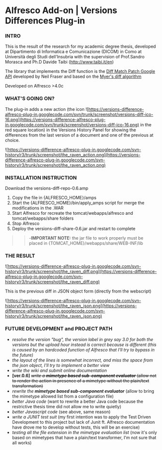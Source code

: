 # Alfresco Add-on | Versions Differences Plug-in #

### INTRO ###
This is the result of the research for my academic degree thesis, developed at Dipartimento di Informatica e Comunicazione (DICOM) in Como at Università degli Studi dell'Insubria with the supervision of Prof.Sandro Morasca and Ph.D Davide Taibi (http://www.taibi.it/en)

The library that implements the Diff function is the [Diff Match Patch Google API](http://code.google.com/p/google-diff-match-patch/) developed by Neil Fraser and based on the [Myer's diff algorithm](http://neil.fraser.name/software/diff_match_patch/myers.pdf)

Developed on Alfresco >4.0c

### WHAT'S GOING ON? ###
The plug-in adds a new action (the icon ![https://versions-difference-alfresco-plug-in.googlecode.com/svn/trunk/screenshot/versions-diff-ico-16.png](https://versions-difference-alfresco-plug-in.googlecode.com/svn/trunk/screenshot/versions-diff-ico-16.png) in the red square location) in the Versions History Panel for showing the differences from the last version of a document and one of the previous at choice.

![https://versions-difference-alfresco-plug-in.googlecode.com/svn-history/r3/trunk/screenshot/the_raven_action.png](https://versions-difference-alfresco-plug-in.googlecode.com/svn-history/r3/trunk/screenshot/the_raven_action.png)

### INSTALLATION INSTRUCTION ###

Download the versions-diff-repo-0.6.amp

  1. Copy the file in {ALFRESCO\_HOME}/amps
  1. Start the {ALFRESCO\_HOME}/bin/apply\_amps script for merge the modifications in the .WAR
  1. Start Alfresco for recreate the tomcat/webapps/alfresco and tomcat/webapps/share folders
  1. Stop Alfresco
  1. Deploy the versions-diff-share-0.6.jar and restart to complete
> > -**IMPORTANT NOTE:** the jar file to work properly must be placed in {TOMCAT\_HOME}/webapps/share/WEB-INF/lib
### THE RESULT ###

![https://versions-difference-alfresco-plug-in.googlecode.com/svn-history/r3/trunk/screenshot/the_raven_diff.png](https://versions-difference-alfresco-plug-in.googlecode.com/svn-history/r3/trunk/screenshot/the_raven_diff.png)

This is the previous diff in JSON object form (directly from the webscript)

![https://versions-difference-alfresco-plug-in.googlecode.com/svn-history/r3/trunk/screenshot/the_raven_json.png](https://versions-difference-alfresco-plug-in.googlecode.com/svn-history/r3/trunk/screenshot/the_raven_json.png)

### FUTURE DEVELOPMENT and PROJECT PATH ###

  * _resolve the version "bug", the version label in grey say 3.0 for both the versions but the upload hour instead is correct because is different (this is caused by an hardcoded function of Alfresco that I'll try to bypass in the future)_
  * _the layout of the lines is somewhat incorrect, and miss the space from the json object, I'll try to implement a better view_
  * _write the wiki and submit online documentation_
  * **[ver.0.6]** ~~_write a **mimetype based sub-component evaluator**_ (allow not to render the action in presence of a mimetype without the plain/text transformation)~~
  * _rewrite the **mimetype based sub-component evaluator**_ (allow to bring the mimetype allowed list from a configuration file)
  * _better Java code_ (want to rewrite a better Java code because the restrictive thesis time did not allow me to write quietly)
  * _better Javascript code_ (see above, same reason)
  * _write a JUNIT test suit_ (my first intention was to apply the Test Driven Development to this project but lack of Junit ft. Alfresco documentation have drove me to develop without tests, this will be an exercise)
  * _testing all the file extension in the mimetype evaluation list_ (now it's only based on mimetypes that have a plain/text transformer, I'm not sure that all works)